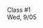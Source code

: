 <div class="lecture2">

<div class="column_date">
<p markdown="block">

Class #1 <br>
Wed, 9/05

</p>
</div>
<div class="column_materials">
<p markdown="block">



</p>
</div>

<div class="column_assign">
<p markdown="block">



</p>
</div>

</div>

